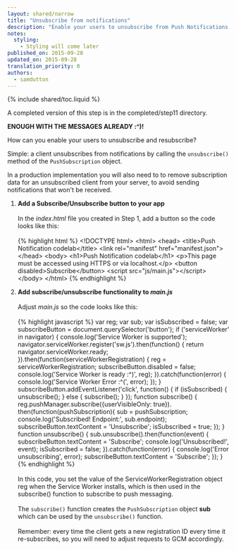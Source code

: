 ```yaml
---
layout: shared/narrow
title: "Unsubscribe from notifications"
description: "Enable your users to unsubscribe from Push Notifications."
notes:
  styling:
    - Styling will come later
published_on: 2015-09-28
updated_on: 2015-09-28
translation_priority: 0
authors:
  - samdutton
---
```


{% include shared/toc.liquid %}

A completed version of this step is in the completed/step11 directory.

**ENOUGH WITH THE MESSAGES ALREADY :^)!** 

How can you enable your users to unsubscribe and resubscribe?

Simple: a client unsubscribes from notifications by calling the `unsubscribe()`
method of the `PushSubscription` object.

In a production implementation you will also need to to remove subscription data
for an unsubscribed client from your server, to avoid sending notifications that
won't be received.

1. **Add a Subscribe/Unsubscribe button to your app**<br>
   <br>
   In the _index.html_ file you created in Step 1, add a button so the code
   looks like this:<br>
   <br>
   {% highlight html %}
   &lt;!DOCTYPE html&gt;
   &lt;html&gt;
   &lt;head&gt;
     &lt;title&gt;Push Notification codelab&lt;/title&gt;
     &lt;link rel="manifest" href="manifest.json"&gt;
   &lt;/head&gt;
   &lt;body&gt;
     &lt;h1&gt;Push Notification codelab&lt;/h1&gt;
     &lt;p&gt;This page must be accessed using HTTPS or via localhost.&lt;/p&gt;
     &lt;button disabled&gt;Subscribe&lt;/button&gt;
     &lt;script src="js/main.js"&gt;&lt;/script&gt;
   &lt;/body&gt;
   &lt;/html&gt;
   {% endhighlight %}

2. **Add subscribe/unsubscribe functionality to _main.js_**<br>
   <br>
   Adjust _main.js_ so the code looks like this:<br>
   <br>
   {% highlight javascript %}
   var reg;
   var sub;
   var isSubscribed = false;
   var subscribeButton = document.querySelector('button');
   if ('serviceWorker' in navigator) {
     console.log('Service Worker is supported');
     navigator.serviceWorker.register('sw.js').then(function() {
       return navigator.serviceWorker.ready;
     }).then(function(serviceWorkerRegistration) {
       reg = serviceWorkerRegistration;
       subscribeButton.disabled = false;
       console.log('Service Worker is ready :^)', reg);
     }).catch(function(error) {
       console.log('Service Worker Error :^(', error);
     });
   }
   subscribeButton.addEventListener('click', function() {
     if (isSubscribed) {
       unsubscribe();
     } else {
       subscribe();
     }
   });
   function subscribe() {
     reg.pushManager.subscribe({userVisibleOnly: true}).
     then(function(pushSubscription){
       sub = pushSubscription;
       console.log('Subscribed! Endpoint:', sub.endpoint);
       subscribeButton.textContent = 'Unsubscribe';
       isSubscribed = true;
     });
   }
   function unsubscribe() {
     sub.unsubscribe().then(function(event) {
       subscribeButton.textContent = 'Subscribe';
       console.log('Unsubscribed!', event);
       isSubscribed = false;
     }).catch(function(error) {
       console.log('Error unsubscribing', error);
       subscribeButton.textContent = 'Subscribe';
     });
   }
   {% endhighlight %}
   <br>
   <br>
   In this code, you set the value of the ServiceWorkerRegistration object reg when the Service Worker installs, which is then used in the subscribe() function to subscribe to push messaging.<br>
   <br>
   The `subscribe()` function creates the `PushSubscription` object **sub** which can be used by the `unsubscribe()` function.<br>
   <br>
   Remember: every time the client gets a new registration ID every time it re-subscribes, so you will need to adjust requests to GCM accordingly.
